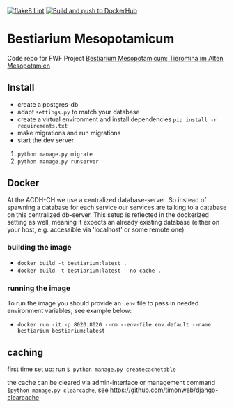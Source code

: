[![flake8 Lint](https://github.com/acdh-oeaw/bestiarium/actions/workflows/lint.yml/badge.svg)](https://github.com/acdh-oeaw/bestiarium/actions/workflows/lint.yml)
[![Build and push to DockerHub](https://github.com/acdh-oeaw/bestiarium/actions/workflows/build.yml/badge.svg)](https://github.com/acdh-oeaw/bestiarium/actions/workflows/build.yml)

# Bestiarium Mesopotamicum

Code repo for FWF Project [Bestiarium Mesopotamicum: Tieromina im Alten Mesopotamien](https://pf.fwf.ac.at/de/wissenschaft-konkret/project-finder/42881)


## Install

* create a postgres-db
* adapt `settings.py` to match your database
* create a virtual environment and install dependencies `pip install -r requirements.txt`
* make migrations and run migrations
* start the dev server

1. `python manage.py migrate`
1. `python manage.py runserver`


## Docker

At the ACDH-CH we use a centralized database-server. So instead of spawning a database for each service our services are talking to a database on this centralized db-server. This setup is reflected in the dockerized setting as well, meaning it expects an already existing database (either on your host, e.g. accessible via 'localhost' or some remote one)

### building the image

* `docker build -t bestiarium:latest .`
* `docker build -t bestiarium:latest --no-cache .`


### running the image

To run the image you should provide an `.env` file to pass in needed environment variables; see example below:

* `docker run -it -p 8020:8020 --rm --env-file env.default --name bestiarium bestiarium:latest`


## caching

first time set up: run `$ python manage.py createcachetable`

the cache can be cleared via admin-interface or management command `$python manage.py clearcache`, see
https://github.com/timonweb/django-clearcache